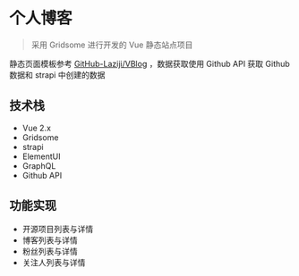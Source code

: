 # 个人博客

> 采用 Gridsome 进行开发的 Vue 静态站点项目

静态页面模板参考 [GitHub-Laziji/VBlog]( https://github-laziji.github.io/#/user/new/main) ，数据获取使用 Github API 获取 Github 数据和 strapi 中创建的数据

## 技术栈

- Vue 2.x
- Gridsome
- strapi
- ElementUI
- GraphQL
- Github API

## 功能实现

- 开源项目列表与详情
- 博客列表与详情
- 粉丝列表与详情
- 关注人列表与详情
